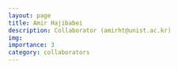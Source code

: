 ```yaml
---
layout: page
title: Amir Hajibabei
description: Collaborator (amirht@unist.ac.kr)
img:
importance: 3
category: collaborators
---
```

